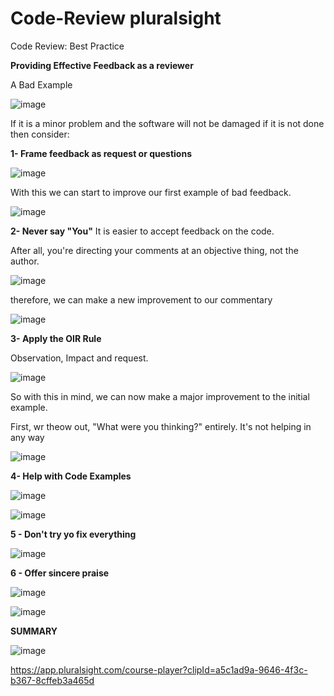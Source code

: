 # Code-Review pluralsight
Code Review: Best Practice

**Providing Effective Feedback as a reviewer**

A Bad Example

![image](https://user-images.githubusercontent.com/40399697/201695433-9c1561ad-cddd-4790-8b2c-108c67b95bc3.png)

If it is a minor problem and the software will not be damaged if it is not done then consider:

**1- Frame feedback as request or questions**

![image](https://user-images.githubusercontent.com/40399697/201696430-b7874deb-8f8f-4f52-9104-c2afa8006b5b.png)

With this we can start to improve our first example of bad feedback.

![image](https://user-images.githubusercontent.com/40399697/201696729-d8e34f8e-4eaa-4660-970d-0c3fe033246d.png)

**2- Never say "You"**
It is easier to accept feedback on the code.

After all, you're directing your comments at an objective thing, not the author.

![image](https://user-images.githubusercontent.com/40399697/201697964-fa8fc9f4-db0e-44cb-be36-d60c6e41197a.png)

therefore, we can make a new improvement to our commentary

![image](https://user-images.githubusercontent.com/40399697/201698658-af504336-287e-469a-85dd-309dd758994c.png)


**3- Apply the OIR Rule**

Observation, Impact and request.

![image](https://user-images.githubusercontent.com/40399697/201700514-13dce626-9452-4a5c-93ef-5ea5dbd01cf0.png)

So with this in mind, we can now make a major improvement to the initial example.

First, wr theow out, "What were you thinking?" entirely. It's not helping in any way 

![image](https://user-images.githubusercontent.com/40399697/201701852-0b3e4d46-ee59-4f9d-8832-c0b379a48d13.png)

**4- Help with Code Examples**

![image](https://user-images.githubusercontent.com/40399697/201702172-4cd73381-0ba0-46a1-abcd-cda487f419be.png)

![image](https://user-images.githubusercontent.com/40399697/201702550-db1eef3c-c8a3-4ab6-81c4-ff822ad31a30.png)

**5 - Don't try yo fix everything**

![image](https://user-images.githubusercontent.com/40399697/201703320-7a1c56f8-8c7d-4fbd-99ad-a15d36f75a36.png)


**6 - Offer sincere praise**

![image](https://user-images.githubusercontent.com/40399697/201704364-137250b5-f21f-4c74-b5bd-becd35604581.png)

![image](https://user-images.githubusercontent.com/40399697/201704639-e2abfa2a-1e73-4a57-88b2-ed17f462a568.png)


**SUMMARY**

![image](https://user-images.githubusercontent.com/40399697/201705911-f2fb2d52-7733-4f46-a204-0dcab2c27596.png)



https://app.pluralsight.com/course-player?clipId=a5c1ad9a-9646-4f3c-b367-8cffeb3a465d
